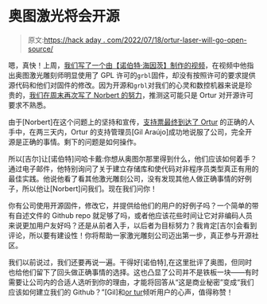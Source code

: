 # 奥图激光将会开源

> 原文:[https://hack aday . com/2022/07/18/ortur-laser-will-go-open-source/](https://hackaday.com/2022/07/18/ortur-laser-will-go-open-source/)

嗯，真快！上周，[我们写了一个由【诺伯特·海因茨】制作的视频](https://hackaday.com/2022/07/15/watch-out-for-lasercutter-manufacturers-violating-gpl/)，在视频中他指出奥图激光雕刻师明显使用了 GPL 许可的`grbl`固件，却没有按照许可的要求提供源代码和他们对固件的修改。因为开源和`grbl`对我们的心灵和数控机器来说是珍贵的，[我们在周末再次写了 Norbert 的努力](https://hackaday.com/2022/07/16/fighting-the-good-fight/)，推测这可能只是 Ortur 对开源许可要求不熟悉。

由于[Norbert]在这个问题上的坚持和宣传，[支持票最终到达了 Ortur](https://hackaday.io/project/186305-dont-ignore-open-source-licenses/log/208585-the-ball-started-rolling-quicker-than-expected) 的正确的人手中，在两三天内，Ortur 的支持管理员[Gil Araújo]成功地说服了公司，完全开源是正确的事情。剩下的问题是如何操作。

所以[吉尔]让[诺伯特]问哈卡戴:你想从奥图尔那里得到什么，他们应该如何着手？通过电子邮件，他特别询问了关于建立存储库和使代码对非程序员类型真正有用的最佳实践。他说他看了看其他激光雕刻公司，没有发现其他人做正确事情的好例子，所以他让[Norbert]问我们。现在我们问你！

你有公司使用开源固件，修改它，并提供给他们的用户的好例子吗？一个简单的带有自述文件的 Github repo 就足够了吗，或者他应该花些时间让它对非编码人员来说更加用户友好吗？还是从前者入手，以后者为目标努力？我肯定[吉尔]会看到评论，所以要有建设性！你将帮助一家激光雕刻公司迈出第一步，真正参与开源社区。

我们以前说过，我们还要再说一遍。干得好[诺伯特],在这里批评了奥图，但同时也给他们留下了回头做正确事情的选择。这也凸显了公司并不是铁板一块——有时需要让公司内的合适人选听到你的理由，才能将回答从“这是商业秘密”变成“我们应该如何建立我们的 Github？”[Gil]和[or tur](https://ortur.tech)倾听用户的心声，值得称赞！